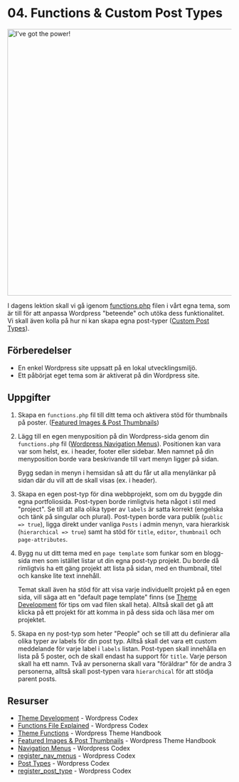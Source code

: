 # 04. Functions & Custom Post Types

<img src="https://user-images.githubusercontent.com/7646347/52047217-d3a21a80-2548-11e9-9cd5-f587e74aeaec.gif" alt="I've got the power!" width="600">

I dagens lektion skall vi gå igenom [functions.php](https://codex.wordpress.org/Functions_File_Explained) filen i vårt egna tema, som är till för att anpassa Wordpress "beteende" och utöka dess funktionalitet. Vi skall även kolla på hur ni kan skapa egna post-typer ([Custom Post Types](https://codex.wordpress.org/Post_Types)).

## Förberedelser

- En enkel Wordpress site uppsatt på en lokal utvecklingsmiljö.
- Ett påbörjat eget tema som är aktiverat på din Wordpress site.

## Uppgifter

1.
    Skapa en `functions.php` fil till ditt tema och aktivera stöd för thumbnails på poster. ([Featured Images & Post Thumbnails](https://developer.wordpress.org/themes/functionality/featured-images-post-thumbnails/))

2.
    Lägg till en egen menyposition på din Wordpress-sida genom din `functions.php` fil ([Wordpress Navigation Menus](https://codex.wordpress.org/Navigation_Menus)). Positionen kan vara var som helst, ex. i header, footer eller sidebar. Men namnet på din menyposition borde vara beskrivande till vart menyn ligger på sidan.

    Bygg sedan in menyn i hemsidan så att du får ut alla menylänkar på sidan där du vill att de skall visas (ex. i header).

3.
    Skapa en egen post-typ för dina webbprojekt, som om du byggde din egna portfoliosida. Post-typen borde rimligtvis heta något i stil med "project". Se till att alla olika typer av `labels` är satta korrekt (engelska och tänk på singular och plural). Post-typen borde vara publik (`public => true`), ligga direkt under vanliga `Posts` i admin menyn, vara hierarkisk (`hierarchical => true`) samt ha stöd för `title`, `editor`, `thumbnail` och `page-attributes`.

4.
    Bygg nu ut ditt tema med en `page template` som funkar som en blogg-sida men som istället listar ut din egna post-typ projekt. Du borde då rimligtvis ha ett gäng projekt att lista på sidan, med en thumbnail, titel och kanske lite text innehåll.

    Temat skall även ha stöd för att visa varje individuellt projekt på en egen sida, vill säga att en "default page template" finns (se [Theme Development](https://codex.wordpress.org/Theme_Development) för tips om vad filen skall heta). Alltså skall det gå att klicka på ett projekt för att komma in på dess sida och läsa mer om projektet.

5.
    Skapa en ny post-typ som heter "People" och se till att du definierar alla olika typer av labels för din post typ. Alltså skall det vara ett custom meddelande för varje label i `labels` listan. Post-typen skall innehålla en lista på 5 poster, och de skall endast ha support för `title`. Varje person skall ha ett namn. Två av personerna skall vara "föräldrar" för de andra 3 personerna, alltså skall post-typen vara `hierarchical` för att stödja parent posts.

## Resurser

- [Theme Development](https://codex.wordpress.org/Theme_Development) - Wordpress Codex
- [Functions File Explained](https://codex.wordpress.org/Functions_File_Explained) - Wordpress Codex
- [Theme Functions](https://developer.wordpress.org/themes/basics/theme-functions/) - Wordpress Theme Handbook
- [Featured Images & Post Thumbnails](https://developer.wordpress.org/themes/functionality/featured-images-post-thumbnails/) - Wordpress Theme Handbook
- [Navigation Menus](https://codex.wordpress.org/Navigation_Menus) - Wordpress Codex
- [register_nav_menus](https://codex.wordpress.org/Function_Reference/register_nav_menus) - Wordpress Codex
- [Post Types](https://codex.wordpress.org/Post_Types) - Wordpress Codex
- [register_post_type](https://codex.wordpress.org/Function_Reference/register_post_type) - Wordpress Codex
